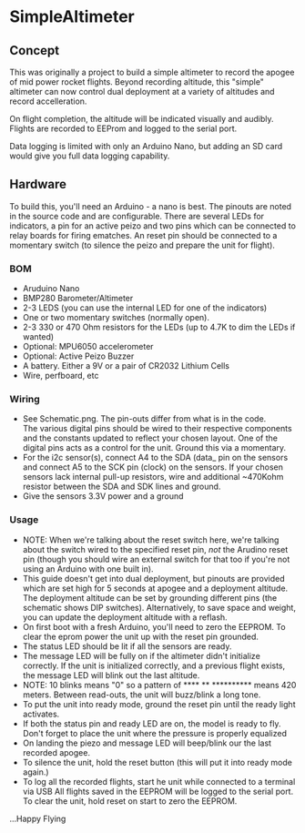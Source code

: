 # SimpleAltimeter

## Concept

This was originally a project to build a simple altimeter to record
the apogee of mid power rocket flights.  Beyond recording altitude,
this "simple" altimeter can now control dual deployment at a variety
of altitudes and record accelleration.

On flight completion, the altitude will be indicated visually and 
audibly.  Flights are recorded to EEProm and logged to the serial
port.

Data logging is limited with only an Arduino Nano, but adding an
SD card would give you full data logging capability.

## Hardware

To build this, you'll need an Arduino - a nano is best.  The pinouts
are noted in the source code and are configurable.  There are several
LEDs for indicators, a pin for an active peizo and two pins which
can be connected to relay boards for firing ematches.  An reset pin
should be connected to a momentary switch (to silence the peizo and
prepare the unit for flight).

### BOM
- Aruduino Nano
- BMP280 Barometer/Altimeter 
- 2-3 LEDS (you can use the internal LED for one of the indicators)
- One or two momentary switches (normally open).
- 2-3 330 or 470 Ohm resistors for the LEDs (up to 4.7K to dim the LEDs if wanted)
- Optional: MPU6050 accelerometer
- Optional: Active Peizo Buzzer
- A battery.  Either a 9V or a pair of CR2032 Lithium Cells
- Wire, perfboard, etc


### Wiring
- See Schematic.png.  The pin-outs differ from what is in the code.  
  The various digital pins should be wired to their respective components and the 
  constants updated to reflect your chosen layout.  One of the digital pins acts as
  a control for the unit.  Ground this via a momentary.
- For the i2c sensor(s), connect A4 to the SDA (data_ pin on the sensors and connect A5 to the 
  SCK pin (clock) on the sensors.  If your chosen sensors lack internal pull-up resistors, wire
  and additional ~470Kohm resistor between the SDA and SDK lines and ground.
- Give the sensors 3.3V power and a ground

### Usage
- NOTE: When we're talking about the reset switch here, we're talking about the switch
  wired to the specified reset pin, *not* the Arudino reset pin (though you should wire an
  external switch for that too if you're not using an Arduino with one built in).
- This guide doesn't get into dual deployment, but pinouts are provided which are set high
  for 5 seconds at apogee and a deployment altitude.  The deployment altitude can be set
  by grounding different pins (the schematic shows DIP switches).  Alternatively, to save
  space and weight, you can update the deployment altitude with a reflash. 
- On first boot with a fresh Arduino, you'll need to zero the EEPROM.  To clear the eprom
  power the unit up with the reset pin grounded.
- The status LED should be lit if all the sensors are ready.
- The message LED will be fully on if the altimeter didn't initialize correctly.  If the
  unit is initialized correctly, and a previous flight exists, the message LED will blink
  out the last altitude.
- NOTE: 10 blinks means "0"  so a pattern of **** ** **********  means 420 meters.  Between
  read-outs, the unit will buzz/blink a long tone.
- To put the unit into ready mode, ground the reset pin until the ready light activates.
- If both the status pin and ready LED are on, the model is ready to fly.  Don't forget
  to place the unit where the pressure is properly equalized 
- On landing the piezo and message LED will beep/blink our the last recorded apogee.  
- To silence the unit, hold the reset button (this will put it into ready mode again.)
- To log all the recorded flights, start he unit while connected to a terminal via USB
  All flights saved in the EEPROM will be logged to the serial port.  To clear the unit,
  hold reset on start to zero the EEPROM.

...Happy Flying



